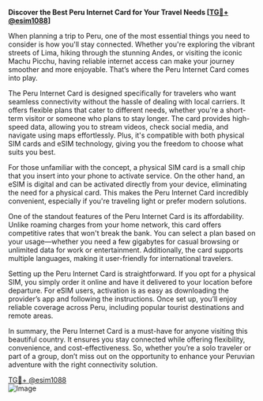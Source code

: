 **Discover the Best Peru Internet Card for Your Travel Needs [[TG💪+ @esim1088](https://t.me/s/esim1088)]**

When planning a trip to Peru, one of the most essential things you need to consider is how you'll stay connected. Whether you're exploring the vibrant streets of Lima, hiking through the stunning Andes, or visiting the iconic Machu Picchu, having reliable internet access can make your journey smoother and more enjoyable. That’s where the Peru Internet Card comes into play.

The Peru Internet Card is designed specifically for travelers who want seamless connectivity without the hassle of dealing with local carriers. It offers flexible plans that cater to different needs, whether you're a short-term visitor or someone who plans to stay longer. The card provides high-speed data, allowing you to stream videos, check social media, and navigate using maps effortlessly. Plus, it's compatible with both physical SIM cards and eSIM technology, giving you the freedom to choose what suits you best.

For those unfamiliar with the concept, a physical SIM card is a small chip that you insert into your phone to activate service. On the other hand, an eSIM is digital and can be activated directly from your device, eliminating the need for a physical card. This makes the Peru Internet Card incredibly convenient, especially if you're traveling light or prefer modern solutions.

One of the standout features of the Peru Internet Card is its affordability. Unlike roaming charges from your home network, this card offers competitive rates that won't break the bank. You can select a plan based on your usage—whether you need a few gigabytes for casual browsing or unlimited data for work or entertainment. Additionally, the card supports multiple languages, making it user-friendly for international travelers.

Setting up the Peru Internet Card is straightforward. If you opt for a physical SIM, you simply order it online and have it delivered to your location before departure. For eSIM users, activation is as easy as downloading the provider’s app and following the instructions. Once set up, you’ll enjoy reliable coverage across Peru, including popular tourist destinations and remote areas.

In summary, the Peru Internet Card is a must-have for anyone visiting this beautiful country. It ensures you stay connected while offering flexibility, convenience, and cost-effectiveness. So, whether you’re a solo traveler or part of a group, don’t miss out on the opportunity to enhance your Peruvian adventure with the right connectivity solution. 

[TG💪+ @esim1088](https://t.me/s/esim1088)  
![Image](https://i.postimg.cc/Y0z9fWf4/image.png)